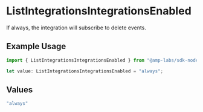 # ListIntegrationsIntegrationsEnabled

If always, the integration will subscribe to delete events.

## Example Usage

```typescript
import { ListIntegrationsIntegrationsEnabled } from "@amp-labs/sdk-node-platform/models/operations";

let value: ListIntegrationsIntegrationsEnabled = "always";
```

## Values

```typescript
"always"
```